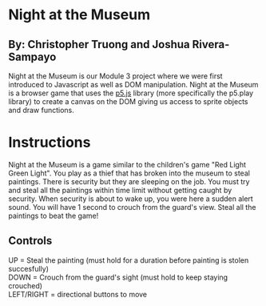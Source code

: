 # Night at the Museum
## By: Christopher Truong and Joshua Rivera-Sampayo

Night at the Museum is our Module 3 project where we were first introduced to Javascript as well as DOM manipulation. Night at the Museum is a browser game that uses the [p5.js](https://p5js.org/) library (more specifically the p5.play library) to create a canvas on the DOM giving us access to sprite objects and draw functions. 

# Instructions
Night at the Museum is a game similar to the children's game "Red Light Green Light". You play as a thief that has broken into the museum to steal paintings. There is security but they are sleeping on the job. You must try and steal all the paintings within time limit without getting caught by security. When security is about to wake up, you were here a sudden alert sound. You will have 1 second to crouch from the guard's view. Steal all the paintings to beat the game!

## Controls
UP = Steal the painting (must hold for a duration before painting is stolen succesfully)     
DOWN = Crouch from the guard's sight (must hold to keep staying crouched)    
LEFT/RIGHT = directional buttons to move

[id]: ./assets/screenshot.png